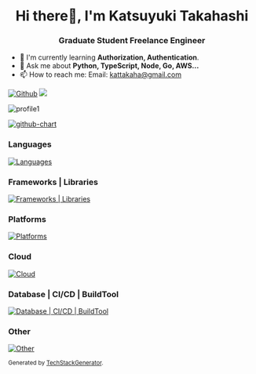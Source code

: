 <h1 align="center">Hi there👋, I'm Katsuyuki Takahashi</h1>
<h3 align="center">Graduate Student Freelance Engineer</h3>

- 🌱 I'm currently learning **Authorization, Authentication**.
- 💬 Ask me about **Python, TypeScript, Node, Go, AWS...**
- 📫 How to reach me: Email: <kattakaha@gmail.com>

[![Github](https://img.shields.io/badge/--FFFFFF?style=social&logo=github&label=Follow)](https://github.com/kattakaha) <img src="https://komarev.com/ghpvc/?username=kattakaha" />

![profile1](https://github-profile-summary-cards.vercel.app/api/cards/profile-details?username=kattakaha&theme=nord_dark)

[![github-chart](https://github-chart.vercel.app/api?user=kattakaha)](https://github.com/kattakaha/github-chart)

<!-- generated by: https://rahuldkjain.github.io/gh-profile-readme-generator/ -->

### Languages

[![Languages](https://skillicons.dev/icons?i=bash,powershell,c,cpp,cs,md,html,css,js,ts,py,go,java,php,ruby,graphql,matlab&theme=dark&perline=10)](https://skillicons.dev)

### Frameworks | Libraries

[![Frameworks | Libraries](https://skillicons.dev/icons?i=react,angular,astro,express,nestjs,redux,fastapi,flask,django,dotnet,cmake,flutter,laravel,prisma,nextjs,opencv,pytorch,selenium,sklearn,rails,spring,tailwind,materialui,bootstrap,threejs&theme=dark&perline=10)](https://skillicons.dev)

### Platforms

[![Platforms](https://skillicons.dev/icons?i=ubuntu,windows,docker,anaconda,nodejs,idea,webstorm,pycharm,vercel,visualstudio&theme=dark&perline=10)](https://skillicons.dev)

### Cloud

[![Cloud](https://skillicons.dev/icons?i=aws,azure,cloudflare,firebase,gcp,heroku&theme=dark&perline=10)](https://skillicons.dev)

### Database | CI/CD | BuildTool

[![Database | CI/CD | BuildTool](https://skillicons.dev/icons?i=githubactions,supabase,sqlite,mysql,postgres,dynamodb,mongodb,gradle,maven,npm,redis,vite&theme=dark&perline=10)](https://skillicons.dev)

### Other

[![Other](https://skillicons.dev/icons?i=github,git,vscode,figma,gitlab,latex,postman,terraform,wordpress&theme=dark&perline=10)](https://skillicons.dev)

<small>Generated by [TechStackGenerator](https://techstackgenerator.vercel.app/).</small>
